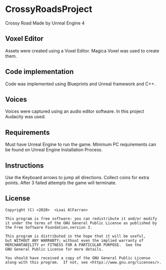 # CrossyRoadsProject
Crossy Road Made by Unreal Engine 4

## Voxel Editor
Assets were created using a Voxel Editor.
Magica Voxel was used to create them.

## Code implementation
Code was implemented using Blueprints and Unreal framework and C++.

## Voices
Voices were captured using an audio editor software. In this project Audacity was used.

## Requirements
Must have Unreal Engine to run the game.
Minimum PC requirements can be found on Unreal Engine Installation Process.

## Instructions

Use the Keyboard arrows to jump all directions.
Collect coins for extra points.
After 3 failed attempts the game will terminate.

## License
    Copyright (C) <2020>  <Loai AlFarran>

    This program is free software: you can redistribute it and/or modify
    it under the terms of the GNU General Public License as published by
    the Free Software Foundation,version 3.

    This program is distributed in the hope that it will be useful,
    but WITHOUT ANY WARRANTY; without even the implied warranty of
    MERCHANTABILITY or FITNESS FOR A PARTICULAR PURPOSE.  See the
    GNU General Public License for more details.

    You should have received a copy of the GNU General Public License
    along with this program.  If not, see <https://www.gnu.org/licenses/>.
